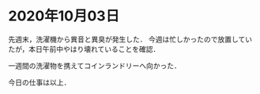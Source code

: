 # 2020年10月03日 



先週末，洗濯機から異音と異臭が発生した．
今週は忙しかったので放置していたが，本日午前中やはり壊れていることを確認．


一週間の洗濯物を携えてコインランドリーへ向かった．


今日の仕事は以上．